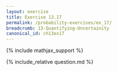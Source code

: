 ```yaml
---
layout: exercise
title: Exercise 13.17
permalink: /probability-exercises/ex_17/
breadcrumb: 13-Quantifying-Uncertainity
canonical_id: ch13ex17
---
```


{% include mathjax_support %}
<div id="hiddden">{% include_relative question.md %}</div>